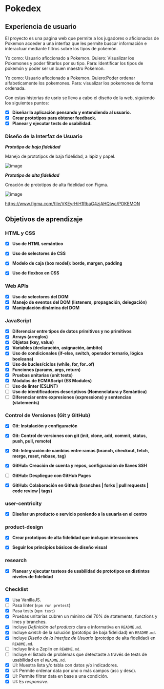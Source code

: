 # Pokedex

##  Experiencia de usuario 

El proyecto es una pagina web que permite a los jugadores o aficionados de Pokemon acceder a una interfaz que les permite buscar información e interactuar mediante filtros sobre los tipos de pokemón.

Yo como: Usuario aficcionado a Pokemon.
Quiero: Visualizar los Pokemones y poder filtarlos por su tipo.
Para: Identificar los tipos de pokemón y poder ser un buen maestro Pokemon.

Yo como: Usuario aficcionado a Pokemon.
Quiero:Poder ordenar alfabeticamente los pokemones.
Para: visualizar los pokemones de forma ordenada.

Con estas historias de usrio se llevo a cabo el diseño de la web, siguiendo los siguientes puntos:

- [x] **Diseñar la aplicación pensando y entendiendo al usuario.**
- [x] **Crear prototipos para obtener feedback.**
- [x] **Planear y ejecutar tests de usabilidad.**

###  Diseño de la Interfaz de Usuario 

***Prototipo de baja fidelidad***


Manejo de prototipos de baja fidelidad, a lápiz y papel.


![image](https://user-images.githubusercontent.com/105513471/182613580-a192c91b-9904-4c56-ad1b-3e4d3568857d.png)

***Prototipo de alta fidelidad***


Creación de prototipos de alta fidelidad con Figma.


![image](https://user-images.githubusercontent.com/105513471/182614813-46bdfb78-2098-47e9-ae35-9ad2569ae4d2.png)


https://www.figma.com/file/VKEyrHiH1RbaG4zjAHQlwc/POKEMON





##  Objetivos de aprendizaje

### HTML y CSS

- [x] **Uso de HTML semántico**
- [x] **Uso de selectores de CSS**
- [x] **Modelo de caja (box model): borde, margen, padding**
- [x] **Uso de flexbox en CSS**

  
### Web APIs

- [x] **Uso de selectores del DOM**
- [x] **Manejo de eventos del DOM (listeners, propagación, delegación)**
- [x] **Manipulación dinámica del DOM**

### JavaScript

- [x] **Diferenciar entre tipos de datos primitivos y no primitivos**
- [x] **Arrays (arreglos)**
- [x] **Objetos (key, value)**
- [x] **Variables (declaración, asignación, ámbito)**
- [x] **Uso de condicionales (if-else, switch, operador ternario, lógica booleana)**
- [x] **Uso de bucles/ciclos (while, for, for..of)**
- [x] **Funciones (params, args, return)**
- [x] **Pruebas unitarias (unit tests)**
- [x] **Módulos de ECMAScript (ES Modules)**
- [ ] **Uso de linter (ESLINT)**
- [ ] **Uso de identificadores descriptivos (Nomenclatura y Semántica)**
- [ ] **Diferenciar entre expresiones (expressions) y sentencias (statements)**

### Control de Versiones (Git y GitHub)

- [x] **Git: Instalación y configuración**

- [x] **Git: Control de versiones con git (init, clone, add, commit, status, push, pull, remote)**

- [x] **Git: Integración de cambios entre ramas (branch, checkout, fetch, merge, reset, rebase, tag)**

- [x] **GitHub: Creación de cuenta y repos, configuración de llaves SSH**

- [ ] **GitHub: Despliegue con GitHub Pages**

- [x] **GitHub: Colaboración en Github (branches | forks | pull requests | code review | tags)**

### user-centricity

- [x] **Diseñar un producto o servicio poniendo a la usuaria en el centro**

### product-design

- [x] **Crear prototipos de alta fidelidad que incluyan interacciones**

- [x] **Seguir los principios básicos de diseño visual**

### research

- [x] **Planear y ejecutar testeos de usabilidad de prototipos en distintos niveles de fidelidad**



### Checklist

* [x] Usa VanillaJS.
* [ ] Pasa linter (`npm run pretest`)
* [x] Pasa tests (`npm test`)
* [x] Pruebas unitarias cubren un mínimo del 70% de statements, functions y
  lines y branches.
* [x] Incluye _Definición del producto_ clara e informativa en `README.md`.
* [x] Incluye _sketch_ de la solución (prototipo de baja fidelidad) en
  `README.md`.
* [x] Incluye _Diseño de la Interfaz de Usuario_ (prototipo de alta fidelidad)
  en `README.md`.
* [ ] Incluye link a Zeplin en `README.md`.
* [ ] Incluye el listado de problemas que detectaste a través de tests de
  usabilidad en el `README.md`.
* [x] UI: Muestra lista y/o tabla con datos y/o indicadores.
* [x] UI: Permite ordenar data por uno o más campos (asc y desc).
* [x] UI: Permite filtrar data en base a una condición.
* [x] UI: Es _responsive_.
